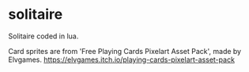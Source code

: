 # solitaire
 Solitaire coded in lua.

Card sprites are from 'Free Playing Cards Pixelart Asset Pack', made by Elvgames.
https://elvgames.itch.io/playing-cards-pixelart-asset-pack

